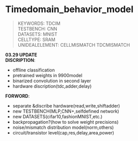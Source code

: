 # Timedomain_behavior_model 

>KEYWORDS:  TDCIM  
TESTBENCH:  CNN  
DATASETS:   MNIST  
CELLTYPE:   SRAM  
UNIDEALELEMENT: CELLMISMATCH TDCMISMATCH  



**03.29 UPDATE**  
**DISCRIPTION**: 
* offline classification
* pretrained weights in 9900model
* binarized convolution in second layer 
* hardware discription(tdc,adder,delay)

**FORWORD**:
* separate &discribe hardware(read,write,shiftadder)
* new TESTBENCH(MLP,CNN+,selfdefined network)
* new DATASETS(cifar10,fashionMNIST,etc.)
* backpropagation?(how to solve weight precisions)
* noise/mismatch distribution model(norm,others)
* circuit/transistor level(cap,res,delay,area,power)

